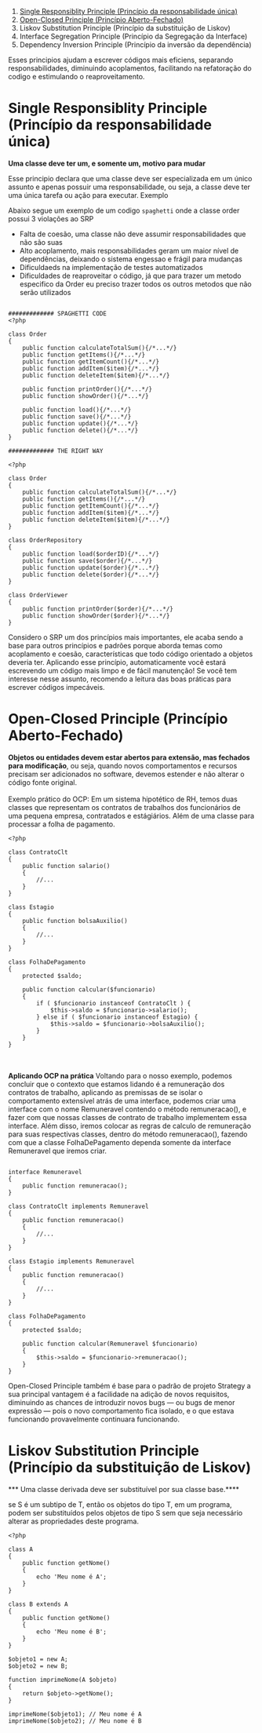 1. [Single Responsiblity Principle (Princípio da responsabilidade única)](#single-responsiblity-principle-princípio-da-responsabilidade-única)
  2. [Open-Closed Principle (Princípio Aberto-Fechado)](#open-closed-principle-princ%C3%ADpio-aberto-fechado)
  3. Liskov Substitution Principle (Princípio da substituição de Liskov)
  4. Interface Segregation Principle (Princípio da Segregação da Interface)
  5. Dependency Inversion Principle (Princípio da inversão da dependência)

Esses principios ajudam a escrever códigos mais eficiens, separando responsabilidades, diminuindo acoplamentos, facilitando na refatoração do codigo e estimulando o reaproveitamento.

# Single Responsiblity Principle (Princípio da responsabilidade única)
**Uma classe deve ter um, e somente um, motivo para mudar**

Esse principio declara que uma classe deve ser especializada em um único assunto e apenas possuir uma responsabilidade, ou seja, a classe deve ter uma única tarefa ou ação para executar.
Exemplo

Abaixo segue um exemplo de um codigo `spaghetti` onde a classe order possui 3 violações ao SRP
 -  Falta de coesão, uma classe não deve assumir responsabilidades que não são suas
 -  Alto acoplamento, mais responsabilidades geram um maior nível de dependências, deixando o sistema engessao e frágil para mudanças
 -  Dificuldaeds na implementação de testes automatizados
 -  Dificuldades de reaproveitar o código, já que para trazer um metodo especifico da Order eu preciso trazer todos os outros metodos que não serão utilizados
```

############# SPAGHETTI CODE
<?php

class Order
{
    public function calculateTotalSum(){/*...*/}
    public function getItems(){/*...*/}
    public function getItemCount(){/*...*/}
    public function addItem($item){/*...*/}
    public function deleteItem($item){/*...*/}

    public function printOrder(){/*...*/}
    public function showOrder(){/*...*/}

    public function load(){/*...*/}
    public function save(){/*...*/}
    public function update(){/*...*/}
    public function delete(){/*...*/}
}
```
```
############# THE RIGHT WAY

<?php

class Order
{
    public function calculateTotalSum(){/*...*/}
    public function getItems(){/*...*/}
    public function getItemCount(){/*...*/}
    public function addItem($item){/*...*/}
    public function deleteItem($item){/*...*/}
}

class OrderRepository
{
    public function load($orderID){/*...*/}
    public function save($order){/*...*/}
    public function update($order){/*...*/}
    public function delete($order){/*...*/}
}

class OrderViewer
{
    public function printOrder($order){/*...*/}
    public function showOrder($order){/*...*/}
}

```
Considero o SRP um dos princípios mais importantes, ele acaba sendo a base para outros princípios e padrões porque aborda temas como acoplamento e coesão, características que todo código orientado a objetos deveria ter.
Aplicando esse princípio, automaticamente você estará escrevendo um código mais limpo e de fácil manutenção! Se você tem interesse nesse assunto, recomendo a leitura das boas práticas para escrever códigos impecáveis.



# Open-Closed Principle (Princípio Aberto-Fechado)

**Objetos ou entidades devem estar abertos para extensão, mas fechados para modificação**, ou seja, quando novos comportamentos e recursos precisam ser adicionados no software, devemos estender e não alterar o código fonte original.<br><br>
Exemplo prático do OCP:
Em um sistema hipotético de RH, temos duas classes que representam os contratos de trabalhos dos funcionários de uma pequena empresa, contratados e estágiários. Além de uma classe para processar a folha de pagamento.

```
<?php

class ContratoClt
{
    public function salario()
    {
        //...
    }
}

class Estagio
{
    public function bolsaAuxilio()
    {
        //...
    }
}

class FolhaDePagamento
{
    protected $saldo;
    
    public function calcular($funcionario)
    {
        if ( $funcionario instanceof ContratoClt ) {
            $this->saldo = $funcionario->salario();
        } else if ( $funcionario instanceof Estagio) {
            $this->saldo = $funcionario->bolsaAuxilio();
        }
    }
}
```
<br><br>
**Aplicando OCP na prática**
Voltando para o nosso exemplo, podemos concluir que o contexto que estamos lidando é a remuneração dos contratos de trabalho, aplicando as premissas de se isolar o comportamento extensível atrás de uma interface, podemos criar uma interface com o nome Remuneravel contendo o método remuneracao(), e fazer com que nossas classes de contrato de trabalho implementem essa interface. Além disso, iremos colocar as regras de calculo de remuneração para suas respectivas classes, dentro do método remuneracao(), fazendo com que a classe FolhaDePagamento dependa somente da interface Remuneravel que iremos criar.

```<?php

interface Remuneravel
{
    public function remuneracao();
}

class ContratoClt implements Remuneravel
{
    public function remuneracao()
    {
        //...
    }
}

class Estagio implements Remuneravel
{
    public function remuneracao()
    {
        //...
    }
}

class FolhaDePagamento
{
    protected $saldo;
    
    public function calcular(Remuneravel $funcionario)
    {
        $this->saldo = $funcionario->remuneracao();
    }
}
```

Open-Closed Principle também é base para o padrão de projeto Strategy a sua principal vantagem é a facilidade na adição de novos requisitos, diminuindo as chances de introduzir novos bugs — ou bugs de menor expressão — pois o novo comportamento fica isolado, e o que estava funcionando provavelmente continuara funcionando.






# Liskov Substitution Principle (Princípio da substituição de Liskov)

*** Uma classe derivada deve ser substituível por sua classe base.****

se S é um subtipo de T, então os objetos do tipo T, em um programa, podem ser substituídos pelos objetos de tipo S sem que seja necessário alterar as propriedades deste programa. 
```
<?php

class A 
{
    public function getNome()
    {
        echo 'Meu nome é A';
    }
}

class B extends A 
{ 
    public function getNome()
    {
        echo 'Meu nome é B';
    }
}

$objeto1 = new A;
$objeto2 = new B;

function imprimeNome(A $objeto)
{
    return $objeto->getNome();
}

imprimeNome($objeto1); // Meu nome é A
imprimeNome($objeto2); // Meu nome é B
```
